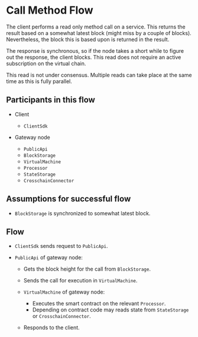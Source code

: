 # Call Method Flow

The client performs a read only method call on a service. This returns the result based on a somewhat latest block (might miss by a couple of blocks). Nevertheless, the block this is based upon is returned in the result.

The response is synchronous, so if the node takes a short while to figure out the response, the client blocks. This read does not require an active subscription on the virtual chain.

This read is not under consensus. Multiple reads can take place at the same time as this is fully parallel.

## Participants in this flow

* Client
  * `ClientSdk`

* Gateway node
  * `PublicApi`
  * `BlockStorage`
  * `VirtualMachine`
  * `Processor`
  * `StateStorage`
  * `CrosschainConnector`

## Assumptions for successful flow

* `BlockStorage` is synchronized to somewhat latest block.

## Flow

* `ClientSdk` sends request to `PublicApi`.

* `PublicApi` of gateway node:
  * Gets the block height for the call from `BlockStorage`.
  * Sends the call for execution in `VirtualMachine`.

  * `VirtualMachine` of gateway node:
    * Executes the smart contract on the relevant `Processor`.
    * Depending on contract code may reads state from `StateStorage` or `CrosschainConnector`.

  * Responds to the client.

